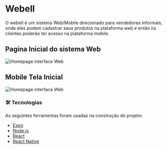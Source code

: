 # Webell

O webell é um sistema Web/Mobile direcionado para vendedores informais, onde eles podem cadastrar seus produtos na plataforma web
e então os clientes poderão ter acesso na plataforma mobile.

## Pagina Inicial do sistema Web

![Homepage interface Web](https://github.com/wjulio7/Webell/blob/master/Documenta%C3%A7%C3%A3o/imagens-demonstrativas/webell-home.png)

## Mobile Tela Inicial

![Homepage interface Web](https://github.com/wjulio7/Webell/blob/master/Documenta%C3%A7%C3%A3o/imagens-demonstrativas/mobile-tela-inicial.jpeg)

### 🛠 Tecnologias

As seguintes ferramentas foram usadas na construção do projeto:

- [Expo](https://expo.io/)
- [Node.js](https://nodejs.org/en/)
- [React](https://pt-br.reactjs.org/)
- [React Native](https://reactnative.dev/)

